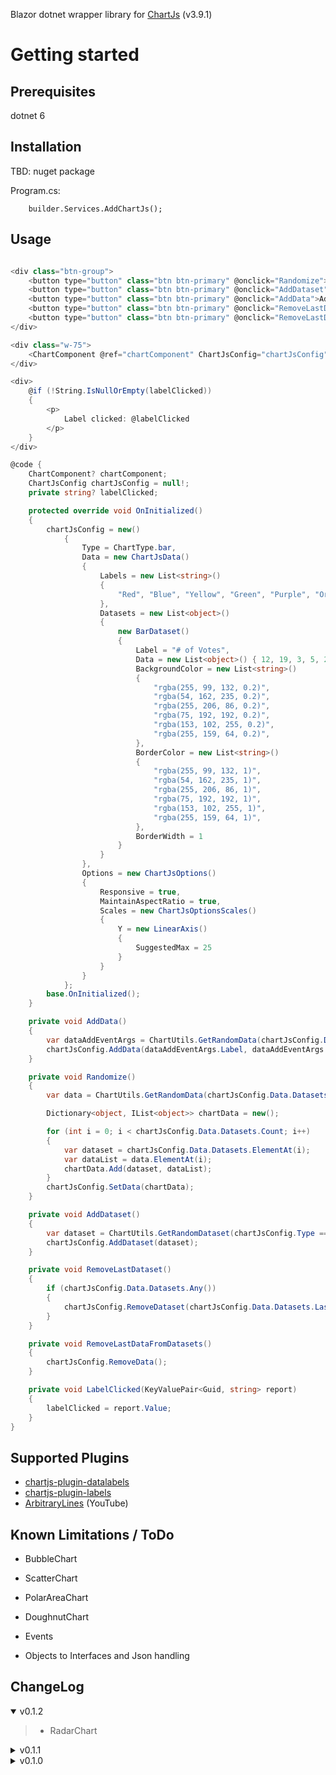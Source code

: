 
Blazor dotnet wrapper library for [ChartJs](https://github.com/chartjs/Chart.js) (v3.9.1)



# Getting started
## Prerequisites
dotnet 6
## Installation

TBD: nuget package

Program.cs:
```
    builder.Services.AddChartJs();
```

## Usage

```cs

<div class="btn-group">
    <button type="button" class="btn btn-primary" @onclick="Randomize">Randomize</button>
    <button type="button" class="btn btn-primary" @onclick="AddDataset">Add Dataset</button>
    <button type="button" class="btn btn-primary" @onclick="AddData">Add Data</button>
    <button type="button" class="btn btn-primary" @onclick="RemoveLastDataset">Remove Dataset</button>
    <button type="button" class="btn btn-primary" @onclick="RemoveLastDataFromDatasets">Remove Data</button>
</div>

<div class="w-75">
    <ChartComponent @ref="chartComponent" ChartJsConfig="chartJsConfig"></ChartComponent>
</div>

<div>
    @if (!String.IsNullOrEmpty(labelClicked))
    {
        <p>
            Label clicked: @labelClicked
        </p>
    }
</div>

@code {
    ChartComponent? chartComponent;
    ChartJsConfig chartJsConfig = null!;
    private string? labelClicked;

    protected override void OnInitialized()
    {
        chartJsConfig = new()
            {
                Type = ChartType.bar,
                Data = new ChartJsData()
                {
                    Labels = new List<string>()
                    {
                        "Red", "Blue", "Yellow", "Green", "Purple", "Orange"
                    },
                    Datasets = new List<object>()
                    {
                        new BarDataset()
                        {
                            Label = "# of Votes",
                            Data = new List<object>() { 12, 19, 3, 5, 2, 3 },
                            BackgroundColor = new List<string>()
                            {
                                "rgba(255, 99, 132, 0.2)",
                                "rgba(54, 162, 235, 0.2)",
                                "rgba(255, 206, 86, 0.2)",
                                "rgba(75, 192, 192, 0.2)",
                                "rgba(153, 102, 255, 0.2)",
                                "rgba(255, 159, 64, 0.2)",
                            },
                            BorderColor = new List<string>()
                            {
                                "rgba(255, 99, 132, 1)",
                                "rgba(54, 162, 235, 1)",
                                "rgba(255, 206, 86, 1)",
                                "rgba(75, 192, 192, 1)",
                                "rgba(153, 102, 255, 1)",
                                "rgba(255, 159, 64, 1)",
                            },
                            BorderWidth = 1
                        }
                    }
                },
                Options = new ChartJsOptions()
                {
                    Responsive = true,
                    MaintainAspectRatio = true,
                    Scales = new ChartJsOptionsScales()
                    {
                        Y = new LinearAxis() 
                        {
                            SuggestedMax = 25
                        }
                    }
                }
            };
        base.OnInitialized();
    }

    private void AddData()
    {
        var dataAddEventArgs = ChartUtils.GetRandomData(chartJsConfig.Data.Datasets.Count);
        chartJsConfig.AddData(dataAddEventArgs.Label, dataAddEventArgs.Data, dataAddEventArgs.BackgroundColors, dataAddEventArgs.BorderColors);
    }

    private void Randomize()
    {
        var data = ChartUtils.GetRandomData(chartJsConfig.Data.Datasets.Count, chartJsConfig.Data.Labels.Count, -100, 100);

        Dictionary<object, IList<object>> chartData = new();

        for (int i = 0; i < chartJsConfig.Data.Datasets.Count; i++)
        {
            var dataset = chartJsConfig.Data.Datasets.ElementAt(i);
            var dataList = data.ElementAt(i);
            chartData.Add(dataset, dataList);
        }
        chartJsConfig.SetData(chartData);
    }

    private void AddDataset()
    {
        var dataset = ChartUtils.GetRandomDataset(chartJsConfig.Type == null ? ChartType.bar : chartJsConfig.Type.Value, chartJsConfig.Data.Datasets.Count + 1, chartJsConfig.Data.Labels.Count);
        chartJsConfig.AddDataset(dataset);
    }

    private void RemoveLastDataset()
    {
        if (chartJsConfig.Data.Datasets.Any())
        {
            chartJsConfig.RemoveDataset(chartJsConfig.Data.Datasets.Last());
        }
    }

    private void RemoveLastDataFromDatasets()
    {
        chartJsConfig.RemoveData();
    }    

    private void LabelClicked(KeyValuePair<Guid, string> report)
    {
        labelClicked = report.Value;
    }    
}
```
## Supported Plugins
* [chartjs-plugin-datalabels](https://github.com/chartjs/chartjs-plugin-datalabels)
* [chartjs-plugin-labels](https://github.com/DavideViolante/chartjs-plugin-labels)
* [ArbitraryLines](https://www.youtube.com/watch?v=7ZZ_XfaJQbM&t=379s) (YouTube)

## Known Limitations / ToDo

* BubbleChart
* ScatterChart
* PolarAreaChart
* DoughnutChart

* Events
* Objects to Interfaces and Json handling

## ChangeLog

<details open="open"><summary>v0.1.2</summary>

>- RadarChart

</details>


<details><summary>v0.1.1</summary>

>- Readme

</details>

<details><summary>v0.1.0</summary>

>- Init

</details>